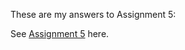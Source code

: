 These are my answers to Assignment 5:

See [Assignment 5](https://github.com/LaKarl/Psych403/blob/main/Assignment5/Assignment5.py) here.
